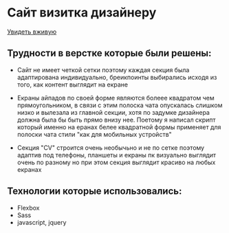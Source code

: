 # Сайт визитка дизайнеру
[Увидеть вживую](https://tonnyhawk.github.io/dedukh-CV/)
## Трудности в верстке которые были решены:
* Сайт не имеет четкой сетки поэтому каждая секция была адаптирована индивидуально, бреикпоинты выбирались исходя из того, как контент выглядит на екране 

* Екраны айпадов по своей форме являются болеее квадратом чем прямоугольником, в связи с этим полоска чата опускалась слишком низко и вылезала из главной секции, хотя по задумке дизайнера должна была бы быть прямо внизу нее. Поетому я написал скрипт который именно на еранах белее квадратной формы применяет для полоски чата стили "как для мобильных устройств"

* Секция "CV" строится очень необычьно и не по сетке поэтому адаптив под телефоны, планшеты и екраны пк визуально выглядит очень по разному но при этом секция выглядит красиво на любых екранах

## Технологии которые использовались:
* Flexbox
* Sass
* javascript, jquery
